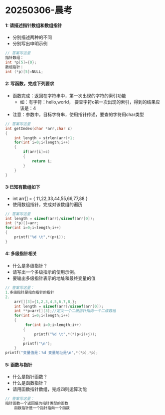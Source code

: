 # 20250306-晨考

#### 1: 请描述指针数组和数组指针

- 分别描述两种的不同
- 分别写出申明示例

``` c
// 答案写这里
指针数组：
int *p[5]={0};
数组指针：
int (*p)[5]=NULL;


```



#### 2: 写函数，完成下列要求

- 函数完成：返回在字符串中，第一次出现的字符的索引功能
  - 如：有字符：hello,world， 要查字符o第一次出现的索引，得到的结果应该是：4
- 注意：参数中，目标字符串，使用指针传递，要查的字符用char类型

``` c
// 答案写这里
int getIndex(char *arr,char c)
{
    int length = strlen(arr)+1;
    for(int i=0;i<length;i++)
    {
        if(arr[i]=c)
        {
            return i;
        }
    }
}

```



#### 3:已知有数组如下 

- int arr[] = { 11,22,33,44,55,66,77,88 }
- 使用数组指针，完成对该数组的遍历

``` c
// 答案写这里
int length = sizeof(arr)/sizeof(arr[0]);
int (*p)[]=arr;
for(int i=0;i<length;i++)
{
    printf("%d \t",*(p+i));
}


```



#### 4: 多级指针相关

- 什么是多级指针？
- 请写出一个多级指示的使用示例。
- 要输出多级指针表示的地址和最终变量的值

``` c
// 答案写这里：
1.多级指针是指向指针的指针
2.
    arr[][3]={1,2,3,4,5,6,7,8,};
	int length = sizeof(arr)/sizeof(arr[0]);
    int **p=arr[][3];//定义一个二级指针指向一个二维数组
    for(int i=0;i<length;i++)
    {
         for(int i=0;i<length;i++)
    	{
        	 printf("%d \t",*(*(p+i)+j));
    	}
        printf("\n");
    }
printf("变量值是：%d 变量地址是\n",*(*p),*p);

```



#### 5: 函数与指针

- 什么是指针函数？
- 什么是函数指针？
- 请用函数指针数组，完成四则运算功能

``` c
// 答案写这里：
指针函数一个返回值为指针类型的函数
    函数指针是一个指针指向一个函数
```

